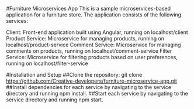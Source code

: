#Furniture Microservices App
This is a sample microservices-based application for a furniture store. The application consists of the following services:

Client: Front-end application built using Angular, running on localhost/client
Product Service: Microservice for managing products, running on localhost/product-service
Comment Service: Microservice for managing comments on products, running on localhost/comment-service
Filter Service: Microservice for filtering products based on user preferences, running on localhost/filter-service

#Installation and Setup
##Clone the repository: git clone https://github.com/Creative-developers/furniture-microservice-app.git
##Install dependencies for each service by navigating to the service directory and running npm install.
##Start each service by navigating to the service directory and running npm start.
